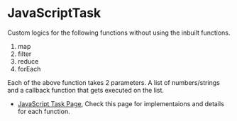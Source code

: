 # JavaScriptTask
Custom logics for the following functions without using the inbuilt functions.
1. map
2. filter
3. reduce
4. forEach

Each of the above function takes 2 parameters. 
A list of numbers/strings and a callback function that gets executed on the list.

- [JavaScript Task Page](https://droidbg.github.io/JavaScriptTask/), Check this page for implementaions and details for each function. 
